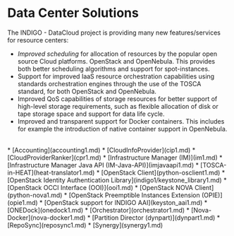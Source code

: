 # Data Center Solutions

The INDIGO - DataCloud project is providing many new features/services for resource centers: 
* *Improved scheduling* for allocation of resources by the popular open source Cloud platforms. OpenStack and OpenNebula. This provides both better scheduling algorithms and support for spot-instances.
* Support for improved IaaS resource orchestration capabilities using standards  orchestration engines through the use of the TOSCA standard, for both OpenStack and OpenNebula.
* Improved QoS capabilities of storage resources for better support of high-level storage requirements, such as flexible allocation of disk or tape storage space and support for data life cycle.
* Improved and transparent support for Docker containers. This includes for example the introduction of native container support in OpenNebula. 

<br>
* [Accounting](accounting1.md)
* [CloudInfoProvider](cip1.md)
* [CloudProviderRanker](cpr1.md)
* [Infrastructure Manager (IM)](im1.md)
* [Infrastructure Manager Java API (IM-Java-API)](imjavaapi1.md)
* [TOSCA-in-HEAT](heat-translator1.md) 
* [OpenStack Client](python-osclient1.md)
* [OpenStack Identity Authentication Library](indigo1/keystone_library1.md)
* [OpenStack OCCI Interface (OOI)](ooi1.md)
* [OpenStack NOVA Client](python-nova1.md) 
* [OpenStack Preemptible Instances Extension (OPIE)](opie1.md)
* [OpenStack support for INDIGO AAI](keyston_aai1.md)
* [ONEDock](onedock1.md)
* [Orchestrator](orchestrator1.md)
* [Nova-Docker](nova-docker1.md)
* [Partition Director (dynpart)](dynpart1.md)
* [RepoSync](reposync1.md)
* [Synergy](synergy1.md) 


